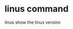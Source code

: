 # linus command
<tr>
<td class="code">linus</td>
<td class="description">show the linus version</td>
</tr>